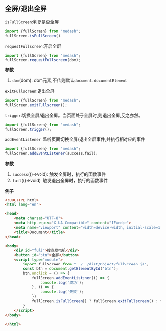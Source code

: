 ## 全屏/退出全屏  
`isFullScreen`:判断是否全屏
```js
import {fullScreen} from "medash";
fullScreen.isFullScreen() 
```  

`requestFullscreen`:开启全屏  
```js
import {fullScreen} from "medash";
fullScreen.requestFullscreen(dom);
```  

**参数**  
1. `dom`(dom): dom元素,不传则默认`document.documentElement`

`exitFullscreen`:退出全屏
```js
import {fullScreen} from "medash";
fullScreen.exitFullscreen();
```


`trigger`:切换全屏/退出全屏。当页面处于全屏时,则退出全屏,反之亦然。 
```js
import {fullScreen} from "medash";
fullScreen.trigger();
```  
 

`addEventListener`: 监听页面切换全屏/退出全屏事件,并执行相对应的事件  
 ```js
import {fullScreen} from "medash";
fullScreen.addEventListener(success,fail);
```


**参数**  
1. `success`(()=>void): 触发全屏时，执行的函数事件  
2. `fail`(()=>void): 触发退出全屏时，执行的函数事件  


**例子**  

```html
<!DOCTYPE html>
<html lang="en">

<head>
    <meta charset="UTF-8">
    <meta http-equiv="X-UA-Compatible" content="IE=edge">
    <meta name="viewport" content="width=device-width, initial-scale=1.0">
    <title>Document</title>
</head>

<body>
    <div id="full">搜查发电机</div>
    <button id="btn">全屏</button>
    <script type="module">
        import fullScreen from "../../dist/Object/fullScreen.js";
        const btn = document.getElementById('btn');
        btn.onclick = () => {
            fullScreen.addEventListener(() => {
                console.log('成功');
            }, () => {
                console.log('失败');
            })
            fullScreen.isFullScreen() ? fullScreen.exitFullscreen() : fullScreen.requestFullscreen(btn);
        }
    </script>
</body>

</html>
```
